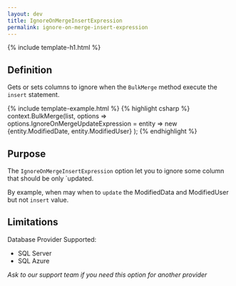 ```yaml
---
layout: dev
title: IgnoreOnMergeInsertExpression
permalink: ignore-on-merge-insert-expression
---
```


{% include template-h1.html %}

## Definition
Gets or sets columns to ignore when the `BulkMerge` method execute the `insert` statement.

{% include template-example.html %} 
{% highlight csharp %}
context.BulkMerge(list, options => 
        options.IgnoreOnMergeUpdateExpression = entity => new {entity.ModifiedDate, entity.ModifiedUser}
); 
{% endhighlight %}

## Purpose
The `IgnoreOnMergeInsertExpression` option let you to ignore some column that should be only `updated.

By example, when may when to `update` the ModifiedData and ModifiedUser but not `insert` value.

## Limitations
Database Provider Supported:
- SQL Server
- SQL Azure

_Ask to our support team if you need this option for another provider_